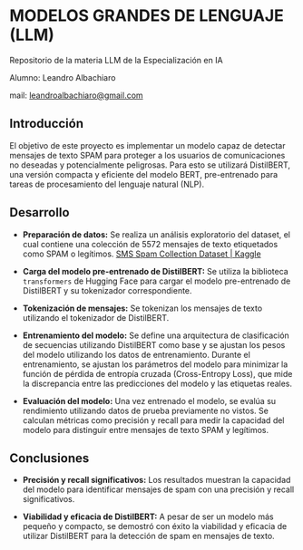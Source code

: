 # MODELOS GRANDES DE LENGUAJE (LLM)
Repositorio de la materia LLM de la Especialización en IA

Alumno: Leandro Albachiaro

mail: leandroalbachiaro@gmail.com

## Introducción

El objetivo de este proyecto es implementar un modelo capaz de detectar mensajes de texto SPAM para proteger a los usuarios de comunicaciones no deseadas y potencialmente peligrosas. Para esto se utilizará DistilBERT, una versión compacta y eficiente del modelo BERT, pre-entrenado para tareas de procesamiento del lenguaje natural (NLP).

## Desarrollo

- **Preparación de datos:** Se realiza un análisis exploratorio del dataset, el cual contiene una colección de 5572 mensajes de texto etiquetados como SPAM o legítimos. [SMS Spam Collection Dataset | Kaggle](https://www.kaggle.com/datasets/uciml/sms-spam-collection-dataset)

- **Carga del modelo pre-entrenado de DistilBERT:** Se utiliza la biblioteca `transformers` de Hugging Face para cargar el modelo pre-entrenado de DistilBERT y su tokenizador correspondiente.

- **Tokenización de mensajes:** Se tokenizan los mensajes de texto utilizando el tokenizador de DistilBERT.

- **Entrenamiento del modelo:** Se define una arquitectura de clasificación de secuencias utilizando DistilBERT como base y se ajustan los pesos del modelo utilizando los datos de entrenamiento. Durante el entrenamiento, se ajustan los parámetros del modelo para minimizar la función de pérdida de entropía cruzada (Cross-Entropy Loss), que mide la discrepancia entre las predicciones del modelo y las etiquetas reales.

- **Evaluación del modelo:** Una vez entrenado el modelo, se evalúa su rendimiento utilizando datos de prueba previamente no vistos. Se calculan métricas como precisión y recall para medir la capacidad del modelo para distinguir entre mensajes de texto SPAM y legítimos.

## Conclusiones

- **Precisión y recall significativos:** Los resultados muestran la capacidad del modelo para identificar mensajes de spam con una precisión y recall significativos.
  
- **Viabilidad y eficacia de DistilBERT:** A pesar de ser un modelo más pequeño y compacto, se demostró con éxito la viabilidad y eficacia de utilizar DistilBERT para la detección de spam en mensajes de texto.
